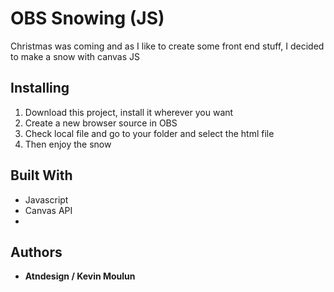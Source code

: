 # OBS Snowing (JS)

Christmas was coming and as I like to create some front end stuff, I decided to make a snow with canvas JS

## Installing

1. Download this project, install it wherever you want
 2. Create a new browser source in OBS
 3. Check local file and go to your folder and select the html file
 4. Then enjoy the snow

## Built With

-  Javascript 
- Canvas  API
- 
## Authors
-   **Atndesign / Kevin Moulun** 